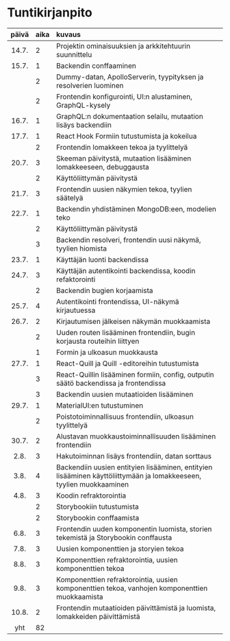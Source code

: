 # Tuntikirjanpito

| päivä | aika | kuvaus                                                                                                              |
| :---: | :--- | :------------------------------------------------------------------------------------------------------------------ |
| 14.7. | 2    | Projektin ominaisuuksien ja arkkitehtuurin suunnittelu                                                              |
| 15.7. | 1    | Backendin conffaaminen                                                                                              |
|       | 2    | Dummy-datan, ApolloServerin, tyypityksen ja resolverien luominen                                                    |
|       | 2    | Frontendin konfigurointi, UI:n alustaminen, GraphQL-kysely                                                          |
| 16.7. | 1    | GraphQL:n dokumentaation selailu, mutaation lisäys backendiin                                                       |
| 17.7. | 1    | React Hook Formiin tutustumista ja kokeilua                                                                         |
|       | 2    | Frontendin lomakkeen tekoa ja tyylittelyä                                                                           |
| 20.7. | 3    | Skeeman päivitystä, mutaation lisääminen lomakkeeseen, debuggausta                                                  |
|       | 2    | Käyttöliittymän päivitystä                                                                                          |
| 21.7. | 3    | Frontendin uusien näkymien tekoa, tyylien säätelyä                                                                  |
| 22.7. | 1    | Backendin yhdistäminen MongoDB:een, modelien teko                                                                   |
|       | 2    | Käyttöliittymän päivitystä                                                                                          |
|       | 3    | Backendin resolveri, frontendin uusi näkymä, tyylien hiomista                                                       |
| 23.7. | 1    | Käyttäjän luonti backendissa                                                                                        |
| 24.7. | 3    | Käyttäjän autentikointi backendissa, koodin refaktorointi                                                           |
|       | 2    | Backendin bugien korjaamista                                                                                        |
| 25.7. | 4    | Autentikointi frontendissa, UI-näkymä kirjautuessa                                                                  |
| 26.7. | 2    | Kirjautumisen jälkeisen näkymän muokkaamista                                                                        |
|       | 2    | Uuden routen lisääminen frontendiin, bugin korjausta routeihin liittyen                                             |
|       | 1    | Formin ja ulkoasun muokkausta                                                                                       |
| 27.7. | 1    | React-Quill ja Quill -editoreihin tutustumista                                                                      |
|       | 3    | React-Quillin lisääminen formiin, config, outputin säätö backendissa ja frontendissa                                |
|       | 3    | Backendin uusien mutaatioiden lisääminen                                                                            |
| 29.7. | 1    | MaterialUI:en tutustuminen                                                                                          |
|       | 2    | Poistotoiminnallisuus frontendiin, ulkoasun tyylittelyä                                                             |
| 30.7. | 2    | Alustavan muokkaustoiminnallisuuden lisääminen frontendiin                                                          |
| 2.8.  | 3    | Hakutoiminnan lisäys frontendiin, datan sorttaus                                                                    |
| 3.8.  | 4    | Backendiin uusien entityien lisääminen, entityien lisääminen käyttöliittymään ja lomakkeeseen, tyylien muokkaaminen |
| 4.8.  | 3    | Koodin refraktorointia                                                                                              |
|       | 2    | Storybookiin tutustumista                                                                                           |
|       | 2    | Storybookin conffaamista                                                                                            |
| 6.8.  | 3    | Frontendin uuden komponentin luomista, storien tekemistä ja Storybookin conffausta                                  |
| 7.8.  | 3    | Uusien komponenttien ja storyien tekoa                                                                              |
| 8.8.  | 3    | Komponenttien refraktorointia, uusien komponenttien tekoa                                                           |
| 9.8.  | 3    | Komponenttien refraktorointia, uusien komponenttien tekoa, vanhojen komponenttien muokkaamista                      |
| 10.8. | 2    | Frontendin mutaatioiden päivittämistä ja luomista, lomakkeiden päivittämistä                                        |
|  yht  | 82   |                                                                                                                     |
